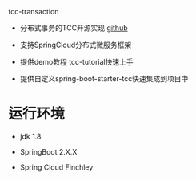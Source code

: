 tcc-transaction

 * 分布式事务的TCC开源实现 [github](https://github.com/qichengjian/tcc-transaction)
 
 * 支持SpringCloud分布式微服务框架
 
 * 提供demo教程 tcc-tutorial快速上手
 
 * 提供自定义spring-boot-starter-tcc快速集成到项目中
 
# 运行环境
 * jdk 1.8
 
 * SpringBoot 2.X.X
 
 * Spring Cloud Finchley
